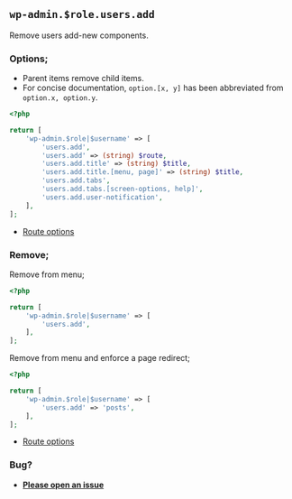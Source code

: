 ## `wp-admin.$role.users.add`

Remove users add-new components.

### Options;

* Parent items remove child items. 
* For concise documentation, `option.[x, y]` has been abbreviated from `option.x, option.y`.

```php
<?php

return [
    'wp-admin.$role|$username' => [
        'users.add',
        'users.add' => (string) $route,
        'users.add.title' => (string) $title,
        'users.add.title.[menu, page]' => (string) $title,
        'users.add.tabs',
        'users.add.tabs.[screen-options, help]',
        'users.add.user-notification',
    ],
];
```

* [Route options](../route-options.md)

### Remove;

Remove from menu;

```php
<?php

return [
    'wp-admin.$role|$username' => [
        'users.add',
    ],
];
```

Remove from menu and enforce a page redirect;

```php
<?php

return [
    'wp-admin.$role|$username' => [
        'users.add' => 'posts',
    ],
];
```

* [Route options](../route-options.md)

### Bug?

* **[Please open an issue](https://github.com/soberwp/intervention/issues/new?title=[wp-admin.users.add]&labels=bug&assignees=darrenjacoby)**
